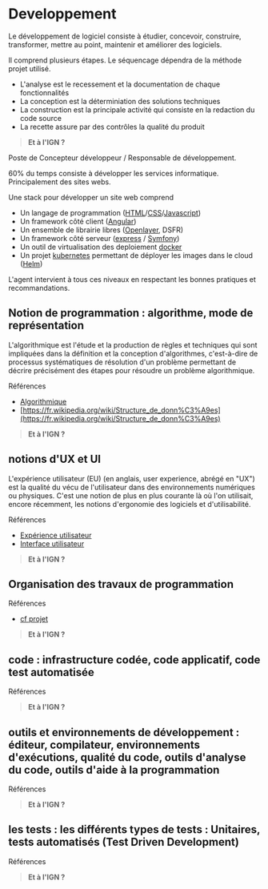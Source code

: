 # Developpement

Le développement de logiciel consiste à étudier, concevoir, construire, transformer, mettre au point, maintenir et améliorer des logiciels.

Il comprend plusieurs étapes. Le séquencage dépendra de la méthode projet utilisé.

- L'analyse est le recessement et la documentation de chaque fonctionnalités
- La conception est la déterminiation des solutions techniques
- La construction est la principale activité qui consiste en la redaction du code source
- La recette assure par des contrôles la qualité du produit

> **Et à l'IGN ?**

Poste de Concepteur développeur / Responsable de développement.

60% du temps consiste à développer les services informatique. Principalement des sites webs.

Une stack pour développer un site web comprend

- Un langage de programmation ([HTML](https://developer.mozilla.org/fr/docs/Web/HTML)/[CSS](https://developer.mozilla.org/fr/docs/Web/CSS)/[Javascript](https://developer.mozilla.org/fr/docs/Web/JavaScript))
- Un framework côté client ([Angular](https://angular.dev/))
- Un ensemble de librairie libres ([Openlayer](https://openlayers.org/), DSFR)
- Un framework côté serveur ([express](https://expressjs.com/) / [Symfony](https://symfony.com/))
- Un outil de virtualisation des deploiement [docker](https://www.docker.com/)
- Un projet [kubernetes](https://kubernetes.io/) permettant de déployer les images dans le cloud ([Helm](https://helm.sh/))

L'agent intervient à tous ces niveaux en respectant les bonnes pratiques et recommandations.

## Notion de programmation : algorithme, mode de représentation

L'algorithmique est l'étude et la production de règles et techniques qui sont impliquées dans la définition et la conception d'algorithmes, c'est-à-dire de processus systématiques de résolution d'un problème permettant de décrire précisément des étapes pour résoudre un problème algorithmique.

Références

- [Algorithmique](https://fr.wikipedia.org/wiki/Algorithmique)
- [https://fr.wikipedia.org/wiki/Structure_de_donn%C3%A9es](https://fr.wikipedia.org/wiki/Structure_de_donn%C3%A9es)

> **Et à l'IGN ?**

## notions d'UX et UI

L'expérience utilisateur (EU) (en anglais, user experience, abrégé en "UX") est la qualité du vécu de l'utilisateur dans des environnements numériques ou physiques. C'est une notion de plus en plus courante là où l'on utilisait, encore récemment, les notions d'ergonomie des logiciels et d'utilisabilité.

Références

- [Expérience utilisateur](https://fr.wikipedia.org/wiki/Exp%C3%A9rience_utilisateur)
- [Interface utilisateur](https://fr.wikipedia.org/wiki/Interface_utilisateur)

> **Et à l'IGN ?**

## Organisation des travaux de programmation

Références

- [cf projet](./217-projet.md)

> **Et à l'IGN ?**

## code : infrastructure codée, code applicatif, code test automatisée

Références

> **Et à l'IGN ?**

## outils et environnements de développement : éditeur, compilateur, environnements d'exécutions, qualité du code, outils d'analyse du code, outils d'aide à la programmation

Références

> **Et à l'IGN ?**

## les tests : les différents types de tests : Unitaires, tests automatisés (Test Driven Development)

Références

> **Et à l'IGN ?**
